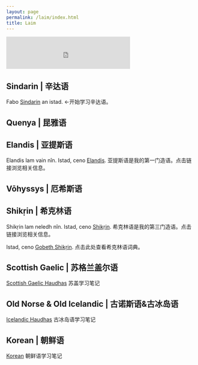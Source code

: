 ```yaml
---
layout: page
permalink: /laim/index.html
title: Laim
---
```


<iframe frameborder="no" border="0" marginwidth="0" marginheight="0" width=330 height=86 src="https://music.163.com/outchain/player?type=2&id=31108422&auto=0&height=66"></iframe>

## Sindarin | 辛达语

Fabo [Sindarin](https://kinnuch.github.io/laim/sindarin) an istad. ←开始学习辛达语。

## Quenya | 昆雅语

## Elandis | 亚提斯语

Elandis lam vain nîn. Istad, ceno [Elandis](https://kinnuch.github.io/laim/elandis). 亚提斯语是我的第一门造语。点击链接浏览相关信息。

## Vōhyssys | 厄希斯语

## Shikṛin | 希克林语

Shikṛin lam neledh nîn. Istad, ceno [Shikṛin](https://kinnuch.github.io/laim/shikṛin). 希克林语是我的第三门造语。点击链接浏览相关信息。

Istad, ceno [Gobeth Shikṛin](https://kinnuch.github.io/file/ShikrinDatabase/ShikrinDictionary.html). 点击此处查看希克林语词典。

## Scottish Gaelic | 苏格兰盖尔语

[Scottish Gaelic Haudhas](https://kinnuch.github.io/laim/scottishgaelic) 苏盖学习笔记

## Old Norse & Old Icelandic | 古诺斯语&古冰岛语

[Icelandic Haudhas](https://kinnuch.github.io/laim/oldicelandic) 古冰岛语学习笔记

## Korean | 朝鲜语

[Korean](https://kinnuch.github.io/laim/korean) 朝鲜语学习笔记
